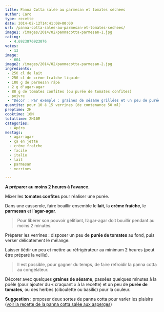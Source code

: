 ```yaml
---
title: Panna Cotta salée au parmesan et tomates séchées
author: Caro
type: recette
date: 2014-02-12T14:41:08+00:00
url: /panna-cotta-salee-au-parmesan-et-tomates-sechees/
image1: /images/2014/02/pannacotta-parmesan-1.jpg
rating:
  - 4.6923076923076
votes:
  - 13
image:
  - 604
image2: /images/2014/02/pannacotta-parmesan-2.jpg
ingredients:
 - 250 cl de lait
 - 250 cl de crème fraîche liquide
 - 100 g de parmesan râpé
 - 2 g d'agar-agar
 - 80 g de tomates confites (ou purée de tomates confites)
 - poivre
 - "Décor : Par exemple : graines de sésame grillées et un peu de purée de tomates confites)"
quantite: pour 10 à 15 verrines (de contenance 50 ml)
preptime: 2H
cooktime: 10M
totaltime: 2H10M
categories:
  - Apéro
mestags:
  - agar-agar
  - ça en jette
  - crème fraîche
  - facile
  - italie
  - lait
  - parmesan
  - verrines

---
```

**A préparer au moins 2 heures à l&rsquo;avance.**

Mixer les **tomates confites** pour réaliser une purée.

Dans une casserole, faire bouillir ensemble le **lait**, la **crème fraîche**, le **parmesan** et l&rsquo;**agar-agar**.

> Pour libérer son pouvoir gélifiant, l&rsquo;agar-agar doit bouillir pendant au moins 2 minutes.

Préparer les verrines : disposer un peu de **purée de tomates** au fond, puis verser délicatement le mélange.

Laisser tiédir un peu et mettre au réfrigérateur au minimum 2 heures (peut être préparé la veille).

> Il est possible, pour gagner du temps, de faire refroidir la panna cotta au congélateur.

Décorer avec quelques **graines de sésame**, passées quelques minutes à la poêle (pour ajouter du « craquant » à la recette) et un peu de **purée de tomates**, ou des herbes (ciboulette ou basilic) pour la couleur.

**Suggestion** : proposer deux sortes de panna cotta pour varier les plaisirs ([voir la recette de la panna cotta salée aux asperges][1])

 [1]: http://www.instamiam.fr/verrines-de-panna-cotta-salee-aux-asperges/ "Verrines de panna cotta salée aux asperges"
